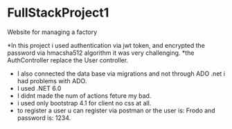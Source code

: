 # FullStackProject1
Website for managing a factory

*In this project i used authentication via jwt token, and encrypted the password via hmacsha512 algorithm it was very challenging.
*the AuthController replace the User controller.
* I also connected the data base via migrations and not through ADO .net i had problems with ADO.
* I used .NET 6.0
* I didnt made the num of actions feture my bad.
* i used only bootstrap 4.1 for client no css at all. 
* to register a user u can register via postman or the user is: Frodo and password is: 1234.


